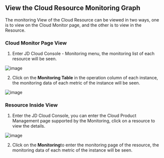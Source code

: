 ## View the Cloud Resource Monitoring Graph
The monitoring View of the Cloud Resource can be viewed in two ways, one is to view on the Cloud Monitor page, and the other is to view in the Resource.
### Cloud Monitor Page View
1. Enter JD Cloud Console - Monitoring menu, the monitoring list of each resource will be seen.

![image](https://raw.githubusercontent.com/jdcloudcom/cn/edit/image/Cloud-Monitor/yunziyuan/1.%E8%B5%84%E6%BA%90%E7%9B%91%E6%8E%A7.png)

2. Click on the **Monitoring Table** in the operation column of each instance, the monitoring data of each metric of the instance will be seen.

![image](https://raw.githubusercontent.com/jdcloudcom/cn/edit/image/Cloud-Monitor/yunziyuan/2.%E8%B5%84%E6%BA%90%E7%9B%91%E6%8E%A7.png)

### Resource Inside View
1. Enter the JD Cloud Console, you can enter the Cloud Product Management page supported by the Monitoring, click on a resource to view the details.

![image](https://raw.githubusercontent.com/jdcloudcom/cn/edit/image/Cloud-Monitor/yunziyuan/3.%E8%B5%84%E6%BA%90%E7%9B%91%E6%8E%A7.png)

2. Click on the **Monitoring**to enter the monitoring page of the resource, the monitoring data of each metric of the instance will be seen.


